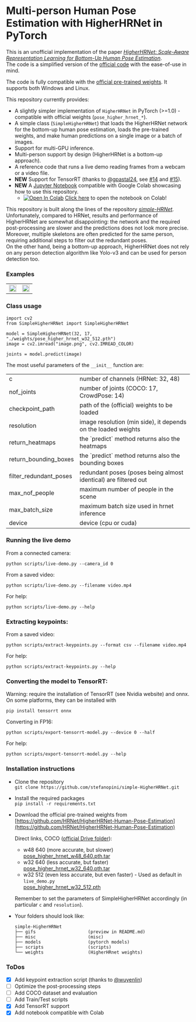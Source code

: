 # Multi-person Human Pose Estimation with HigherHRNet in PyTorch

This is an unofficial implementation of the paper
[*HigherHRNet: Scale-Aware Representation Learning for Bottom-Up Human Pose Estimation*](https://openaccess.thecvf.com/content_CVPR_2020/papers/Cheng_HigherHRNet_Scale-Aware_Representation_Learning_for_Bottom-Up_Human_Pose_Estimation_CVPR_2020_paper.pdf).  
The code is a simplified version of the [official code](https://github.com/HRNet/HigherHRNet-Human-Pose-Estimation)
 with the ease-of-use in mind.

The code is fully compatible with the
 [official pre-trained weights](https://github.com/HRNet/HigherHRNet-Human-Pose-Estimation).
 It supports both Windows and Linux.

This repository currently provides:
- A slightly simpler implementation of ``HigherHRNet`` in PyTorch (>=1.0) - compatible with official weights 
(``pose_higher_hrnet_*``).
- A simple class (``SimpleHigherHRNet``) that loads the HigherHRNet network for the bottom-up human pose 
estimation, loads the pre-trained weights, and make human predictions on a single image or a batch of images.
- Support for multi-GPU inference.
- Multi-person support by design (HigherHRNet is a bottom-up approach).
- A reference code that runs a live demo reading frames from a webcam or a video file.
- **NEW** Support for TensorRT (thanks to [@gpastal24](https://github.com/gpastal24), see [#14](https://github.com/stefanopini/simple-HigherHRNet/pull/14) and [#15](https://github.com/stefanopini/simple-HigherHRNet/pull/15)).
- **NEW** A [Jupyter Notebook](https://github.com/stefanopini/simple-HigherHRNet/blob/master/SimpleHigherHRNet_notebook.ipynb) compatible with Google Colab showcasing how to use this repository.
    - <a href="https://colab.research.google.com/github/stefanopini/simple-HigherHRNet/blob/master/SimpleHigherHRNet_notebook.ipynb"><img src="https://colab.research.google.com/assets/colab-badge.svg" alt="Open In Colab"></a> [Click here](https://colab.research.google.com/github/stefanopini/simple-HigherHRNet/blob/master/SimpleHigherHRNet_notebook.ipynb) to open the notebook on Colab!

This repository is built along the lines of the repository
[*simple-HRNet*](https://github.com/stefanopini/simple-HRNet).  
Unfortunately, compared to HRNet, results and performance of HigherHRNet are somewhat disappointing: the network and 
the required post-processing are slower and the predictions does not look more precise. 
Moreover, multiple skeletons are often predicted for the same person, requiring additional steps to filter out the
redundant poses.  
On the other hand, being a bottom-up approach, HigherHRNet does not rely on any person detection algorithm like Yolo-v3
and can be used for person detection too.
 
### Examples

<table>
 <tr>
  <td align="center"><img src="./gifs/gif-01-output.gif" width="100%" height="auto" /></td>
  <td align="center"><img src="./gifs/gif-02-output.gif" width="100%" height="auto" /></td>
 </tr>
</table>

### Class usage

```
import cv2
from SimpleHigherHRNet import SimpleHigherHRNet

model = SimpleHigherHRNet(32, 17, "./weights/pose_higher_hrnet_w32_512.pth")
image = cv2.imread("image.png", cv2.IMREAD_COLOR)

joints = model.predict(image)
```

The most useful parameters of the `__init__` function are:
<table>
 <tr>
  <td>c</td><td>number of channels (HRNet: 32, 48)</td>
 </tr>
 <tr>
  <td>nof_joints</td><td>number of joints (COCO: 17, CrowdPose: 14)</td>
 </tr>
 <tr>
  <td>checkpoint_path</td><td>path of the (official) weights to be loaded</td>
 </tr>
 <tr>
  <td>resolution</td><td>image resolution (min side), it depends on the loaded weights</td>
 </tr>
 <tr>
  <td>return_heatmaps</td><td>the `predict` method returns also the heatmaps</td>
 </tr>
 <tr>
  <td>return_bounding_boxes</td><td>the `predict` method returns also the bounding boxes</td>
 </tr>
 <tr>
  <td>filter_redundant_poses</td><td>redundant poses (poses being almost identical) are filtered out</td>
 </tr>
 <tr>
  <td>max_nof_people</td><td>maximum number of people in the scene</td>
 </tr>
 <tr>
  <td>max_batch_size</td><td>maximum batch size used in hrnet inference</td>
 </tr>
 <tr>
  <td>device</td><td>device (cpu or cuda)</td>
 </tr>
</table>

### Running the live demo

From a connected camera:
```
python scripts/live-demo.py --camera_id 0
```
From a saved video:
```
python scripts/live-demo.py --filename video.mp4
```

For help:
```
python scripts/live-demo.py --help
```

### Extracting keypoints:

From a saved video:
```
python scripts/extract-keypoints.py --format csv --filename video.mp4
```

For help:
```
python scripts/extract-keypoints.py --help
```

### Converting the model to TensorRT:

Warning: require the installation of TensorRT (see Nvidia website) and onnx.
On some platforms, they can be installed with
```
pip install tensorrt onnx
```

Converting in FP16:
```
python scripts/export-tensorrt-model.py --device 0 --half
```

For help:
```
python scripts/export-tensorrt-model.py --help
```

### Installation instructions

- Clone the repository  
 ``git clone https://github.com/stefanopini/simple-HigherHRNet.git``
- Install the required packages  
 ``pip install -r requirements.txt``
- Download the official pre-trained weights from 
[https://github.com/HRNet/HigherHRNet-Human-Pose-Estimation](https://github.com/HRNet/HigherHRNet-Human-Pose-Estimation)
  
  Direct links, COCO ([official Drive folder](https://drive.google.com/drive/folders/1X9-TzWpwbX2zQf2To8lB-ZQHMYviYYh6)):
  - w48 640 (more accurate, but slower)   
    [pose_higher_hrnet_w48_640.pth.tar](https://drive.google.com/file/d/10j9Wx_I2H6qaw-prAdlJ44fLryDtA-ah/view)
  - w32 640 (less accurate, but faster)  
    [pose_higher_hrnet_w32_640.pth.tar](https://drive.google.com/file/d/1uEcQlm1rjV-JRgVbaP79Y5sMLqUX2ciD/view)
  - w32 512 (even less accurate, but even faster) - Used as default in `live_demo.py`  
    [pose_higher_hrnet_w32_512.pth](https://drive.google.com/file/d/1V9Iz0ZYy9m8VeaspfKECDW0NKlGsYmO1/view)
  
  Remember to set the parameters of SimpleHigherHRNet accordingly (in particular `c` and `resolution`).
- Your folders should look like:
    ```
    simple-HigherHRNet
    ├── gifs                    (preview in README.md)
    ├── misc                    (misc)
    ├── models                  (pytorch models)
    ├── scripts                 (scripts)
    └── weights                 (HigherHRnet weights)
    ```

### ToDos
- [x] Add keypoint extraction script (thanks to [@wuyenlin](https://github.com/wuyenlin))
- [ ] Optimize the post-processing steps
- [ ] Add COCO dataset and evaluation
- [ ] Add Train/Test scripts
- [x] Add TensorRT support
- [x] Add notebook compatible with Colab

